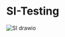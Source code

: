 # SI-Testing
![SI drawio](https://github.com/AUC-Hardware/SI-Testing/assets/96356943/ad9a4be8-eea6-4b5f-9697-1c1b1b23496e)
